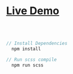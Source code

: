 # [Live Demo](https://cihat.github.io/medipol-hospital-clone/)

<br>

```javascript

// Install Dependencies
  npm install

// Run scss compile
  npm run scss

```
